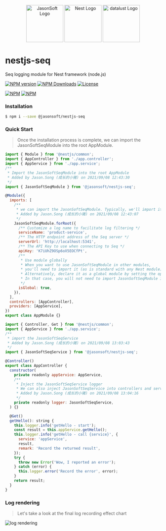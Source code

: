 <p align="center">
  <a href="https://github.com/jasonsoft/" target="blank"><img src="https://avatars.githubusercontent.com/u/90173752?s=200&v=4" width="120" alt="JasonSoft Logo" /></a>
  <a href="http://nestjs.com/" target="blank"><img src="https://avatars.githubusercontent.com/u/28507035?s=200&v=4" width="120" alt="Nest Logo" /></a>
  <a href="https://datalust.co/" target="blank"><img src="https://avatars.githubusercontent.com/u/5898109?s=200&v=4" width="120" alt="datalust Logo" /></a>
</p>

# nestjs-seq

Seq logging module for Nest framework (node.js)

[![NPM version][npm-img]][npm-url]
[![NPM Downloads][downloads-image]][npm-url]
[![License][license-img]][license-url]

[![NPM](https://nodei.co/npm/@jasonsoft/nestjs-seq.png?stars&downloads)](https://nodei.co/npm/@jasonsoft/nestjs-seq/)
[![NPM](https://nodei.co/npm-dl/@jasonsoft/nestjs-seq.png)](https://nodei.co/npm/@jasonsoft/nestjs-seq/)

### Installation

```bash
$ npm i --save @jasonsoft/nestjs-seq
```

### Quick Start

> Once the installation process is complete, we can import the JasonSoftSeqModule into the root AppModule.

```js
import { Module } from '@nestjs/common';
import { AppController } from './app.controller';
import { AppService } from './app.service';
/**
 * Import the JasonSoftSeqModule into the root AppModule
 * Added by Jason.Song (成长的小猪) on 2021/09/08 12:43:30
 */
import { JasonSoftSeqModule } from '@jasonsoft/nestjs-seq';

@Module({
  imports: [
    /**
     * we can import the JasonSoftSeqModule. Typically, we'll import it into the root AppModule and control its behavior using the .forRoot() static method.
     * Added by Jason.Song (成长的小猪) on 2021/09/08 12:43:07
     */
    JasonSoftSeqModule.forRoot({
      /** Customize a log name to facilitate log filtering */
      serviceName: 'product-service',
      /** The HTTP endpoint address of the Seq server */
      serverUrl: 'http://localhost:5341',
      /** The API Key to use when connecting to Seq */
      apiKey: 'K7iUhZ9OSp6oX5EOCfPt',
      /**
       * Use module globally
       * When you want to use JasonSoftSeqModule in other modules,
       * you'll need to import it (as is standard with any Nest module).
       * Alternatively, declare it as a global module by setting the options object's isGlobal property to true, as shown below.
       * In that case, you will not need to import JasonSoftSeqModule in other modules once it's been loaded in the root module
       */
      isGlobal: true,
    }),
  ],
  controllers: [AppController],
  providers: [AppService],
})
export class AppModule {}
```

```js
import { Controller, Get } from '@nestjs/common';
import { AppService } from './app.service';
/**
 * import the JasonSoftSeqService
 * Added by Jason.Song (成长的小猪) on 2021/09/08 13:03:43
 */
import { JasonSoftSeqService } from '@jasonsoft/nestjs-seq';

@Controller()
export class AppController {
  constructor(
    private readonly appService: AppService,
    /**
     * Inject the JasonSoftSeqService logger
     * We can also inject JasonSoftSeqService into controllers and services, etc.
     * Added by Jason.Song (成长的小猪) on 2021/09/08 13:04:16
     */
    private readonly logger: JasonSoftSeqService,
  ) {}

  @Get()
  getHello(): string {
    this.logger.info('getHello - start');
    const result = this.appService.getHello();
    this.logger.info('getHello - call {service}', {
      service: 'appService',
      result,
      remark: 'Record the returned result',
    });
    try {
      throw new Error('Wow, I reported an error');
    } catch (error) {
      this.logger.error('Record the error', error);
    }
    return result;
  }
}

```

### Log rendering

> Let's take a look at the final log recording effect chart

![log rendering](https://github.com/jasonsoft/nestjs-seq/raw/main/rendering.jpg)

[npm-img]: https://img.shields.io/npm/v/@jasonsoft/nestjs-seq.svg?style=flat-square
[npm-url]: https://npmjs.org/package/@jasonsoft/nestjs-seq
[license-img]: https://img.shields.io/badge/license-MIT-green.svg?style=flat-square
[license-url]: LICENSE
[downloads-image]: https://img.shields.io/npm/dt/@jasonsoft/nestjs-seq.svg?style=flat-square
[project-icon]: https://avatars.githubusercontent.com/u/22167571?v=4
